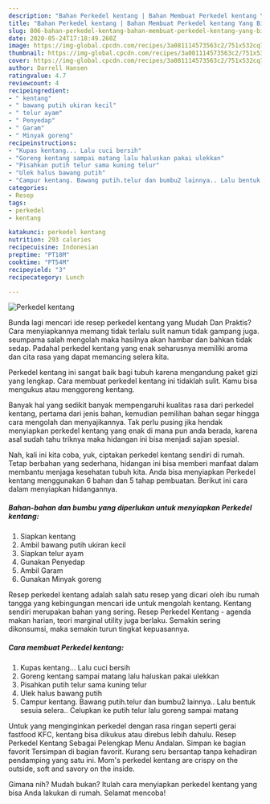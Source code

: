 ```yaml
---
description: "Bahan Perkedel kentang | Bahan Membuat Perkedel kentang Yang Bisa Manjain Lidah"
title: "Bahan Perkedel kentang | Bahan Membuat Perkedel kentang Yang Bisa Manjain Lidah"
slug: 806-bahan-perkedel-kentang-bahan-membuat-perkedel-kentang-yang-bisa-manjain-lidah
date: 2020-05-24T17:18:49.260Z
image: https://img-global.cpcdn.com/recipes/3a081114573563c2/751x532cq70/perkedel-kentang-foto-resep-utama.jpg
thumbnail: https://img-global.cpcdn.com/recipes/3a081114573563c2/751x532cq70/perkedel-kentang-foto-resep-utama.jpg
cover: https://img-global.cpcdn.com/recipes/3a081114573563c2/751x532cq70/perkedel-kentang-foto-resep-utama.jpg
author: Darrell Hansen
ratingvalue: 4.7
reviewcount: 4
recipeingredient:
- " kentang"
- " bawang putih ukiran kecil"
- " telur ayam"
- " Penyedap"
- " Garam"
- " Minyak goreng"
recipeinstructions:
- "Kupas kentang... Lalu cuci bersih"
- "Goreng kentang sampai matang lalu haluskan pakai ulekkan"
- "Pisahkan putih telur sama kuning telur"
- "Ulek halus bawang putih"
- "Campur kentang. Bawang putih.telur dan bumbu2 lainnya.. Lalu bentuk sesuia selera.. Celupkan ke putih telur lalu goreng sampai matang"
categories:
- Resep
tags:
- perkedel
- kentang

katakunci: perkedel kentang 
nutrition: 293 calories
recipecuisine: Indonesian
preptime: "PT18M"
cooktime: "PT54M"
recipeyield: "3"
recipecategory: Lunch

---
```



![Perkedel kentang](https://img-global.cpcdn.com/recipes/3a081114573563c2/751x532cq70/perkedel-kentang-foto-resep-utama.jpg)

Bunda lagi mencari ide resep perkedel kentang yang Mudah Dan Praktis? Cara menyiapkannya memang tidak terlalu sulit namun tidak gampang juga. seumpama salah mengolah maka hasilnya akan hambar dan bahkan tidak sedap. Padahal perkedel kentang yang enak seharusnya memiliki aroma dan cita rasa yang dapat memancing selera kita.

Perkedel kentang ini sangat baik bagi tubuh karena mengandung paket gizi yang lengkap. Cara membuat perkedel kentang ini tidaklah sulit. Kamu bisa mengukus atau menggoreng kentang.

Banyak hal yang sedikit banyak mempengaruhi kualitas rasa dari perkedel kentang, pertama dari jenis bahan, kemudian pemilihan bahan segar hingga cara mengolah dan menyajikannya. Tak perlu pusing jika hendak menyiapkan perkedel kentang yang enak di mana pun anda berada, karena asal sudah tahu triknya maka hidangan ini bisa menjadi sajian spesial.


Nah, kali ini kita coba, yuk, ciptakan perkedel kentang sendiri di rumah. Tetap berbahan yang sederhana, hidangan ini bisa memberi manfaat dalam membantu menjaga kesehatan tubuh kita. Anda bisa menyiapkan Perkedel kentang menggunakan 6 bahan dan 5 tahap pembuatan. Berikut ini cara dalam menyiapkan hidangannya.

<!--inarticleads1-->

##### Bahan-bahan dan bumbu yang diperlukan untuk menyiapkan Perkedel kentang:

1. Siapkan  kentang
1. Ambil  bawang putih ukiran kecil
1. Siapkan  telur ayam
1. Gunakan  Penyedap
1. Ambil  Garam
1. Gunakan  Minyak goreng


Resep perkedel kentang adalah salah satu resep yang dicari oleh ibu rumah tangga yang kebingungan mencari ide untuk mengolah kentang. Kentang sendiri merupakan bahan yang sering. Resep Perkedel Kentang - agenda makan harian, teori marginal utility juga berlaku. Semakin sering dikonsumsi, maka semakin turun tingkat kepuasannya. 

<!--inarticleads2-->

##### Cara membuat Perkedel kentang:

1. Kupas kentang... Lalu cuci bersih
1. Goreng kentang sampai matang lalu haluskan pakai ulekkan
1. Pisahkan putih telur sama kuning telur
1. Ulek halus bawang putih
1. Campur kentang. Bawang putih.telur dan bumbu2 lainnya.. Lalu bentuk sesuia selera.. Celupkan ke putih telur lalu goreng sampai matang


Untuk yang menginginkan perkedel dengan rasa ringan seperti gerai fastfood KFC, kentang bisa dikukus atau direbus lebih dahulu. Resep Perkedel Kentang Sebagai Pelengkap Menu Andalan. Simpan ke bagian favorit Tersimpan di bagian favorit. Kurang seru bersantap tanpa kehadiran pendamping yang satu ini. Mom&#39;s perkedel kentang are crispy on the outside, soft and savory on the inside. 

Gimana nih? Mudah bukan? Itulah cara menyiapkan perkedel kentang yang bisa Anda lakukan di rumah. Selamat mencoba!
